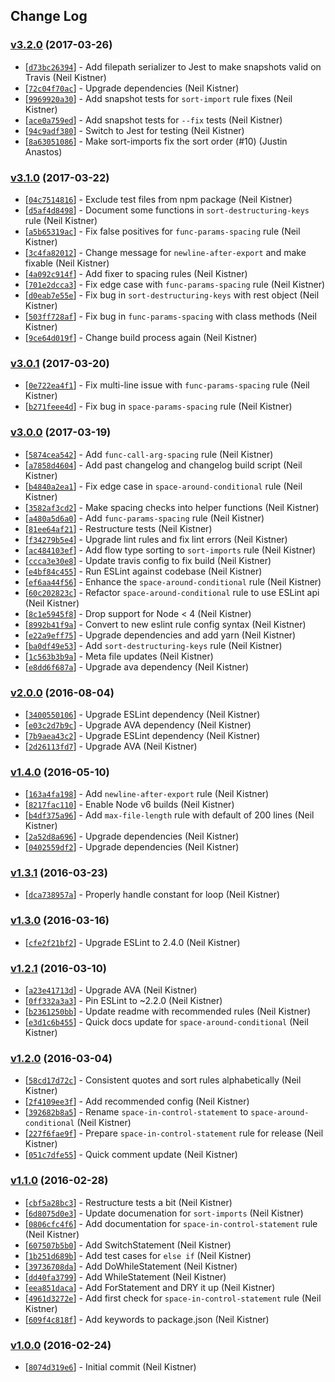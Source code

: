 ## Change Log

### [v3.2.0](https://github.com/wyze/eslint-plugin-wyze/releases/tag/v3.2.0) (2017-03-26)

* [[`d73bc26394`](https://github.com/wyze/eslint-plugin-wyze/commit/d73bc26394)] - Add filepath serializer to Jest to make snapshots valid on Travis (Neil Kistner)
* [[`72c04f70ac`](https://github.com/wyze/eslint-plugin-wyze/commit/72c04f70ac)] - Upgrade dependencies (Neil Kistner)
* [[`9969920a30`](https://github.com/wyze/eslint-plugin-wyze/commit/9969920a30)] - Add snapshot tests for `sort-import` rule fixes (Neil Kistner)
* [[`ace0a759ed`](https://github.com/wyze/eslint-plugin-wyze/commit/ace0a759ed)] - Add snapshot tests for `--fix` tests (Neil Kistner)
* [[`94c9adf380`](https://github.com/wyze/eslint-plugin-wyze/commit/94c9adf380)] - Switch to Jest for testing (Neil Kistner)
* [[`8a63051086`](https://github.com/wyze/eslint-plugin-wyze/commit/8a63051086)] - Make sort-imports fix the sort order (#10) (Justin Anastos)

### [v3.1.0](https://github.com/wyze/eslint-plugin-wyze/releases/tag/v3.1.0) (2017-03-22)

* [[`04c7514816`](https://github.com/wyze/eslint-plugin-wyze/commit/04c7514816)] - Exclude test files from npm package (Neil Kistner)
* [[`d5af4d8498`](https://github.com/wyze/eslint-plugin-wyze/commit/d5af4d8498)] - Document some functions in `sort-destructuring-keys` rule (Neil Kistner)
* [[`a5b65319ac`](https://github.com/wyze/eslint-plugin-wyze/commit/a5b65319ac)] - Fix false positives for `func-params-spacing` rule (Neil Kistner)
* [[`3c4fa82012`](https://github.com/wyze/eslint-plugin-wyze/commit/3c4fa82012)] - Change message for `newline-after-export` and make fixable (Neil Kistner)
* [[`4a092c914f`](https://github.com/wyze/eslint-plugin-wyze/commit/4a092c914f)] - Add fixer to spacing rules (Neil Kistner)
* [[`701e2dcca3`](https://github.com/wyze/eslint-plugin-wyze/commit/701e2dcca3)] - Fix edge case with `func-params-spacing` rule (Neil Kistner)
* [[`d0eab7e55e`](https://github.com/wyze/eslint-plugin-wyze/commit/d0eab7e55e)] - Fix bug in `sort-destructuring-keys` with rest object (Neil Kistner)
* [[`503ff728af`](https://github.com/wyze/eslint-plugin-wyze/commit/503ff728af)] - Fix bug in `func-params-spacing` with class methods (Neil Kistner)
* [[`9ce64d019f`](https://github.com/wyze/eslint-plugin-wyze/commit/9ce64d019f)] - Change build process again (Neil Kistner)

### [v3.0.1](https://github.com/wyze/eslint-plugin-wyze/releases/tag/v3.0.1) (2017-03-20)

* [[`0e722ea4f1`](https://github.com/wyze/eslint-plugin-wyze/commit/0e722ea4f1)] - Fix multi-line issue with `func-params-spacing` rule (Neil Kistner)
* [[`b271feee4d`](https://github.com/wyze/eslint-plugin-wyze/commit/b271feee4d)] - Fix bug in `space-params-spacing` rule (Neil Kistner)

### [v3.0.0](https://github.com/wyze/eslint-plugin-wyze/releases/tag/v3.0.0) (2017-03-19)

* [[`5874cea542`](https://github.com/wyze/eslint-plugin-wyze/commit/5874cea542)] - Add `func-call-arg-spacing` rule (Neil Kistner)
* [[`a7858d4604`](https://github.com/wyze/eslint-plugin-wyze/commit/a7858d4604)] - Add past changelog and changelog build script (Neil Kistner)
* [[`b4840a2ea1`](https://github.com/wyze/eslint-plugin-wyze/commit/b4840a2ea1)] - Fix edge case in `space-around-conditional` rule (Neil Kistner)
* [[`3582af3cd2`](https://github.com/wyze/eslint-plugin-wyze/commit/3582af3cd2)] - Make spacing checks into helper functions (Neil Kistner)
* [[`a480a5d6a0`](https://github.com/wyze/eslint-plugin-wyze/commit/a480a5d6a0)] - Add `func-params-spacing` rule (Neil Kistner)
* [[`81ee64af21`](https://github.com/wyze/eslint-plugin-wyze/commit/81ee64af21)] - Restructure tests (Neil Kistner)
* [[`f34279b5e4`](https://github.com/wyze/eslint-plugin-wyze/commit/f34279b5e4)] - Upgrade lint rules and fix lint errors (Neil Kistner)
* [[`ac484103ef`](https://github.com/wyze/eslint-plugin-wyze/commit/ac484103ef)] - Add flow type sorting to `sort-imports` rule (Neil Kistner)
* [[`ccca3e30e8`](https://github.com/wyze/eslint-plugin-wyze/commit/ccca3e30e8)] - Update travis config to fix build (Neil Kistner)
* [[`e4bf84c455`](https://github.com/wyze/eslint-plugin-wyze/commit/e4bf84c455)] - Run ESLint against codebase (Neil Kistner)
* [[`ef6aa44f56`](https://github.com/wyze/eslint-plugin-wyze/commit/ef6aa44f56)] - Enhance the `space-around-conditional` rule (Neil Kistner)
* [[`60c202823c`](https://github.com/wyze/eslint-plugin-wyze/commit/60c202823c)] - Refactor `space-around-conditional` rule to use ESLint api (Neil Kistner)
* [[`8c1e5945f8`](https://github.com/wyze/eslint-plugin-wyze/commit/8c1e5945f8)] - Drop support for Node \< 4 (Neil Kistner)
* [[`8992b41f9a`](https://github.com/wyze/eslint-plugin-wyze/commit/8992b41f9a)] - Convert to new eslint rule config syntax (Neil Kistner)
* [[`e22a9eff75`](https://github.com/wyze/eslint-plugin-wyze/commit/e22a9eff75)] - Upgrade dependencies and add yarn (Neil Kistner)
* [[`ba0df49e53`](https://github.com/wyze/eslint-plugin-wyze/commit/ba0df49e53)] - Add `sort-destructuring-keys` rule (Neil Kistner)
* [[`1c563b3b9a`](https://github.com/wyze/eslint-plugin-wyze/commit/1c563b3b9a)] - Meta file updates (Neil Kistner)
* [[`e8dd6f687a`](https://github.com/wyze/eslint-plugin-wyze/commit/e8dd6f687a)] - Upgrade ava dependency (Neil Kistner)

### [v2.0.0](https://github.com/wyze/eslint-plugin-wyze/releases/tag/v2.0.0) (2016-08-04)

* [[`3400550106`](https://github.com/wyze/eslint-plugin-wyze/commit/3400550106)] - Upgrade ESLint dependency (Neil Kistner)
* [[`e03c2d7b9c`](https://github.com/wyze/eslint-plugin-wyze/commit/e03c2d7b9c)] - Upgrade AVA dependency (Neil Kistner)
* [[`7b9aea43c2`](https://github.com/wyze/eslint-plugin-wyze/commit/7b9aea43c2)] - Upgrade ESLint dependency (Neil Kistner)
* [[`2d26113fd7`](https://github.com/wyze/eslint-plugin-wyze/commit/2d26113fd7)] - Upgrade AVA (Neil Kistner)

### [v1.4.0](https://github.com/wyze/eslint-plugin-wyze/releases/tag/v1.4.0) (2016-05-10)

* [[`163a4fa198`](https://github.com/wyze/eslint-plugin-wyze/commit/163a4fa198)] - Add `newline-after-export` rule (Neil Kistner)
* [[`8217fac110`](https://github.com/wyze/eslint-plugin-wyze/commit/8217fac110)] - Enable Node v6 builds (Neil Kistner)
* [[`b4df375a96`](https://github.com/wyze/eslint-plugin-wyze/commit/b4df375a96)] - Add `max-file-length` rule with default of 200 lines (Neil Kistner)
* [[`2a52d8a696`](https://github.com/wyze/eslint-plugin-wyze/commit/2a52d8a696)] - Upgrade dependencies (Neil Kistner)
* [[`0402559df2`](https://github.com/wyze/eslint-plugin-wyze/commit/0402559df2)] - Upgrade dependencies (Neil Kistner)

### [v1.3.1](https://github.com/wyze/eslint-plugin-wyze/releases/tag/v1.3.1) (2016-03-23)

* [[`dca738957a`](https://github.com/wyze/eslint-plugin-wyze/commit/dca738957a)] - Properly handle constant for loop (Neil Kistner)

### [v1.3.0](https://github.com/wyze/eslint-plugin-wyze/releases/tag/v1.3.0) (2016-03-16)

* [[`cfe2f21bf2`](https://github.com/wyze/eslint-plugin-wyze/commit/cfe2f21bf2)] - Upgrade ESLint to 2.4.0 (Neil Kistner)

### [v1.2.1](https://github.com/wyze/eslint-plugin-wyze/releases/tag/v1.2.1) (2016-03-10)

* [[`a23e41713d`](https://github.com/wyze/eslint-plugin-wyze/commit/a23e41713d)] - Upgrade AVA (Neil Kistner)
* [[`0ff332a3a3`](https://github.com/wyze/eslint-plugin-wyze/commit/0ff332a3a3)] - Pin ESLint to ~2.2.0 (Neil Kistner)
* [[`b2361250bb`](https://github.com/wyze/eslint-plugin-wyze/commit/b2361250bb)] - Update readme with recommended rules (Neil Kistner)
* [[`e3d1c6b455`](https://github.com/wyze/eslint-plugin-wyze/commit/e3d1c6b455)] - Quick docs update for `space-around-conditional` (Neil Kistner)

### [v1.2.0](https://github.com/wyze/eslint-plugin-wyze/releases/tag/v1.2.0) (2016-03-04)

* [[`58cd17d72c`](https://github.com/wyze/eslint-plugin-wyze/commit/58cd17d72c)] - Consistent quotes and sort rules alphabetically (Neil Kistner)
* [[`2f4109ee3f`](https://github.com/wyze/eslint-plugin-wyze/commit/2f4109ee3f)] - Add recommended config (Neil Kistner)
* [[`392682b8a5`](https://github.com/wyze/eslint-plugin-wyze/commit/392682b8a5)] - Rename `space-in-control-statement` to `space-around-conditional` (Neil Kistner)
* [[`227f6fae9f`](https://github.com/wyze/eslint-plugin-wyze/commit/227f6fae9f)] - Prepare `space-in-control-statement` rule for release (Neil Kistner)
* [[`051c7dfe55`](https://github.com/wyze/eslint-plugin-wyze/commit/051c7dfe55)] - Quick comment update (Neil Kistner)

### [v1.1.0](https://github.com/wyze/eslint-plugin-wyze/releases/tag/v1.1.0) (2016-02-28)

* [[`cbf5a28bc3`](https://github.com/wyze/eslint-plugin-wyze/commit/cbf5a28bc3)] - Restructure tests a bit (Neil Kistner)
* [[`6d8075d0e3`](https://github.com/wyze/eslint-plugin-wyze/commit/6d8075d0e3)] - Update documenation for `sort-imports` (Neil Kistner)
* [[`0806cfc4f6`](https://github.com/wyze/eslint-plugin-wyze/commit/0806cfc4f6)] - Add documentation for `space-in-control-statement` rule (Neil Kistner)
* [[`607507b5b0`](https://github.com/wyze/eslint-plugin-wyze/commit/607507b5b0)] - Add SwitchStatement (Neil Kistner)
* [[`1b251d689b`](https://github.com/wyze/eslint-plugin-wyze/commit/1b251d689b)] - Add test cases for `else if` (Neil Kistner)
* [[`39736708da`](https://github.com/wyze/eslint-plugin-wyze/commit/39736708da)] - Add DoWhileStatement (Neil Kistner)
* [[`dd40fa3799`](https://github.com/wyze/eslint-plugin-wyze/commit/dd40fa3799)] - Add WhileStatement (Neil Kistner)
* [[`eea851daca`](https://github.com/wyze/eslint-plugin-wyze/commit/eea851daca)] - Add ForStatement and DRY it up (Neil Kistner)
* [[`4961d3272e`](https://github.com/wyze/eslint-plugin-wyze/commit/4961d3272e)] - Add first check for `space-in-control-statement` rule (Neil Kistner)
* [[`609f4c818f`](https://github.com/wyze/eslint-plugin-wyze/commit/609f4c818f)] - Add keywords to package.json (Neil Kistner)

### [v1.0.0](https://github.com/wyze/eslint-plugin-wyze/releases/tag/v1.0.0) (2016-02-24)

* [[`8074d319e6`](https://github.com/wyze/eslint-plugin-wyze/commit/8074d319e6)] - Initial commit (Neil Kistner)
